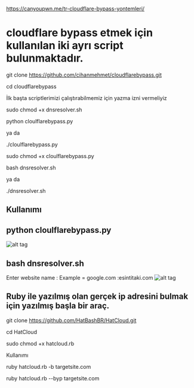 
https://canyoupwn.me/tr-cloudflare-bypass-yontemleri/


# cloudflare bypass etmek için kullanılan iki ayrı script bulunmaktadır.


git clone https://github.com/cihanmehmet/cloudflarebypass.git

cd cloudflarebypass

İlk başta scriptlerimizi çalıştırabilmemiz için  yazma izni vermeliyiz

sudo chmod +x dnsresolver.sh

python cloulflarebypass.py 

ya da

./cloulflarebypass.py

sudo chmod +x  cloulflarebypass.py

bash dnsresolver.sh 

ya da

./dnsresolver.sh

## Kullanımı
## python cloulflarebypass.py 
![alt tag](http://i.hizliresim.com/Er98MZ.png)

## bash dnsresolver.sh 
Enter website name : Example =  google.com :esintitaki.com
![alt tag](http://i.hizliresim.com/GPMRgr.png)



## Ruby ile yazılmış olan gerçek ip adresini bulmak için yazılmış başla bir araç.

git clone https://github.com/HatBashBR/HatCloud.git 

cd HatCloud

sudo chmod +x hatcloud.rb

Kullanımı

ruby hatcloud.rb -b targetsite.com

ruby hatcloud.rb --byp targetsite.com




